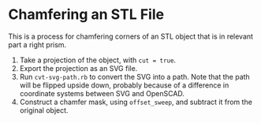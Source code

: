 # Chamfering an STL File

This is a process for chamfering corners of an STL object that is in relevant
part a right prism.

1. Take a projection of the object, with `cut = true`.
2. Export the projection as an SVG file.
3. Run `cvt-svg-path.rb` to convert the SVG into a path. Note that the path will
   be flipped upside down, probably because of a difference in coordinate
   systems between SVG and OpenSCAD.
4. Construct a chamfer mask, using `offset_sweep`, and subtract it from the
   original object.

